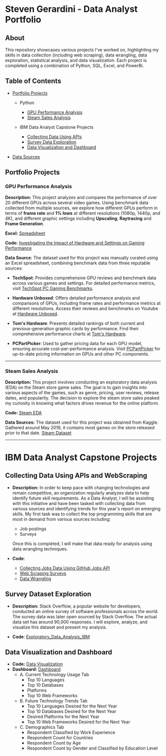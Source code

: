 # Steven Gerardini - Data Analyst Portfolio

## About
This repository showcases various projects I've worked on, highlighting my skills in data collection (including web scraping), data wrangling, data exploration, statistical analysis, and data visualization. Each project is completed using a combination of Python, SQL, Excel, and PowerBi.


## Table of Contents
- [Portfolio Projects](#portfolio-projects)
  
  - Python
      - [GPU Performance Analysis](#gpu-performance-analysis)
      - [Steam Sales Analysis](#steam-sales-analysis)
   
  - IBM Data Analyst Capstone Projects
      - [Collecting Data Using APIs](#collecting-data-using-apis-and-webscraping)
      - [Survey Data Exploration](#survey-dataset-exploration)
      - [Data Visualization and Dashboard](#data-visualization-and-dashboard)
   
        
- [Data Sources](Data_Sources.md) 


## Portfolio Projects



### GPU Performance Analysis 


**Description:** This project analyzes and compares the performance of over 20 different GPUs across several video games.
Using benchmark data collected from multiple sources, we explore how different GPUs perform in terms of **frame rate** and **1% lows** 
at different resolutions (1080p, 1440p, and 4K), and different graphic settings including **Upscaling**, **Raytracing** and **Frame Generation**.

**Excel:** [Spreadsheet](https://github.com/StevenGerardini/Data-Analyst-Portfolio/blob/a72868a69e6843f4b45a62a90b8978a3c49f7b67/GPU%20Benchmarks%202024%20Games.xlsx)

**Code:** [Investigating the Impact of Hardware and Settings on Gaming Performance](https://nbviewer.org/github/StevenGerardini/Data-Analyst-Portfolio/blob/main/GPU%20Performance%20Analysis.ipynb)

**Data Source**: The dataset used for this project was manually curated using an Excel spreadsheet, combining benchmark data from three reputable sources:       
- **TechSpot**: Provides comprehensive GPU reviews and benchmark data across various games and settings. For detailed performance metrics, visit [TechSpot PC Gaming Benchmarks](https://www.techspot.com/features/gaming-benchmarks/).
  
- **Hardware Unboxed**: Offers detailed performance analysis and comparisons of GPUs, including frame rates and performance metrics at different resolutions. Access their reviews and benchmarks on Youtube at [Hardware Unboxed](https://www.youtube.com/@Hardwareunboxed/featured).

- **Tom's Hardware**: Presents detailed rankings of both current and previous-generation graphic cards by performance. Find their comprehensive performance charts at [Tom's Hardware](https://www.tomshardware.com/reviews/gpu-hierarchy,4388.html).
  
- **PCPartPicker**: Used to gather pricing data for each GPU model, ensuring accurate cost-per-performance analysis. Visit [PCPartPicker](https://pcpartpicker.com/products/video-card/) for up-to-date pricing information on GPUs and other PC components.


---------------------------------------------
### Steam Sales Analysis

**Description:** This project involves conducting an exploratory data analysis (EDA) on the Steam store game sales. The goal is to gain insights into various aspects of the games, such as genre, pricing, user reviews, release dates, and popularity.
The decision to explore the steam store sales peaked my curiosity in knowing what factors drives revenue for the online platform.

**Code:** [Steam EDA](https://nbviewer.org/github/StevenGerardini/Data-Analyst-Portfolio/blob/main/Steam%20Exploratory%20Data%20Analysis.ipynb)

**Data Sources:** The dataset used for this project was obtained from Kaggle. Gathered around May 2019, it contains most games on the store released prior to that date. [Steam Dataset](https://www.kaggle.com/datasets/nikdavis/steam-store-games/data)




---------------------------------------------
# IBM Data Analyst Capstone Projects

## Collecting Data Using APIs and WebScraping
  - **Description:** In order to keep pace with changing technologies and remain competitive, an organization regularly analyzes data to help identify future skill requirements. As a Data Analyst, I will be assisting with this initiative and have been tasked with collecting data from various sources and identifying trends for this year's report on emerging skills. My first task was to collect the top programming skills that are most in demand from various sources including:
      - Job postings
      - Surveys
        
    Once this is completed, I will make that data ready for analysis using data wrangling techniques. 
 
      
  - **Code**: 
    - [Collecting Jobs Data Using GitHub Jobs API](https://nbviewer.org/github/StevenGerardini/Data-Analyst-Portfolio/blob/main/Collecting%20Job%20Data%20Using%20APIs.ipynb)
    - [Web Scraping Surveys](Web_Scraping_IBM.ipynb)
    - [Data Wrangling](Data_Wrangling_IBM.ipynb)


## Survey Dataset Exploration

  - **Description:** Stack Overflow, a popular website for developers, conducted an online survey of software professionals across the world. The survey data was later open sourced by Stack Overflow. The actual data set has around 90,000 responses. I will explore, analyze, and visualize this dataset and present my analysis.

  - **Code**: [Exploratory_Data_Analysis_IBM](Exploratory_Data_Analysis_IBM.ipynb)

    
## Data Visualization and Dashboard


  - **Code:** [Data Visualization](Data_Visualization_IBM.ipynb)
  - **Dashboard:** [Dashboard](Kaggle_Survey_2023_Dashboard.pdf)
      - A. Current Technology Usage Tab
          - Top 10 Languages
          - Top 10 Databases
          - Platforms
          - Top 10 Web Frameworks
      - B. Future Technology Trends Tab
          - Top 10 Languages Desired for the Next Year
          - Top 10 Databases Desired for the Next Year
          - Desired Platforms for the Next Year
          - Top 10 Web Frameworks Desired for the Next Year
      - C. Demographics Tab
          - Respondent Classified by Work Experience
          - Respondent Count for Countries
          - Respondent Count by Age
          - Respondent Count by Gender and Classified by Education Level







